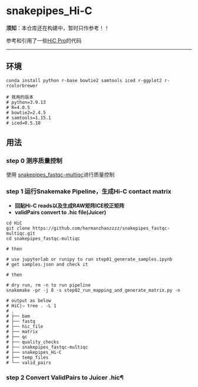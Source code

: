 # snakepipes_Hi-C
**须知**：本仓库还在构建中，暂时只作参考！！

参考和引用了一些[HiC Pro](https://github.com/nservant/HiC-Pro)的代码

---
## 环境
```shell
conda install python r-base bowtie2 samtools iced r-ggplot2 r-rcolorbrewer 

# 我用的版本
# python=3.9.13
# R=4.0.5
# bowtie2=2.4.5
# samtools=1.15.1
# iced=0.5.10
```

## 用法

### step 0 测序质量控制
使用 [snakepipes_fastqc-multiqc](https://github.com/hermanzhaozzzz/snakepipes_fastqc-multiqc)进行质量控制

### step 1 运行Snakemake Pipeline，生成Hi-C contact matrix
- **回贴Hi-C reads以及生成RAW矩阵ICE校正矩阵**
- **validPairs convert to .hic file(Juicer)**

```shell
cd HiC
git clone https://github.com/hermanzhaozzzz/snakepipes_fastqc-multiqc.git
cd snakepipes_fastqc-multiqc

# then

# use jupyterlab or runipy to run step01_generate_samples.ipynb
# get samples.json and check it

# then

# dry run, rm -n to run pipeline
snakemake -pr -j 8 -s step02_run_mapping_and_generate_matrix.py -n

# output as below
# HiC|⇒ tree . -L 1
# .
# ├── bam
# ├── fastq
# ├── hic_file
# ├── matrix
# ├── qc
# ├── quality_checks
# ├── snakepipes_fastqc-multiqc
# ├── snakepipes_Hi-C
# ├── temp_files
# └── valid_pairs
```
### step 2 Convert ValidPairs to Juicer .hic¶